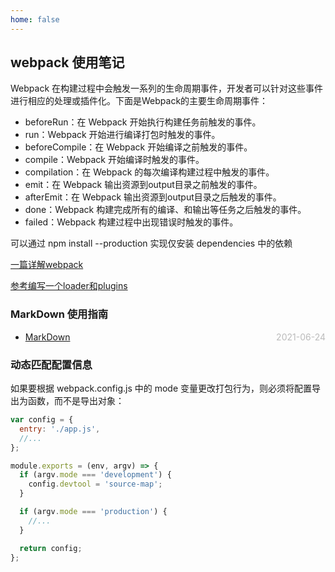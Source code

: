 ```yaml
---
home: false
---
```


## webpack 使用笔记

Webpack 在构建过程中会触发一系列的生命周期事件，开发者可以针对这些事件进行相应的处理或插件化。下面是Webpack的主要生命周期事件：

- beforeRun：在 Webpack 开始执行构建任务前触发的事件。
- run：Webpack 开始进行编译打包时触发的事件。
- beforeCompile：在 Webpack 开始编译之前触发的事件。
- compile：Webpack 开始编译时触发的事件。
- compilation：在 Webpack 的每次编译构建过程中触发的事件。
- emit：在 Webpack 输出资源到output目录之前触发的事件。
- afterEmit：在 Webpack 输出资源到output目录之后触发的事件。
- done：Webpack 构建完成所有的编译、和输出等任务之后触发的事件。
- failed：Webpack 构建过程中出现错误时触发的事件。


可以通过 npm install --production 实现仅安装 dependencies 中的依赖

[一篇详解webpack](https://zhuanlan.zhihu.com/p/443964387)

[参考编写一个loader和plugins](https://pcaaron.github.io/pages/fe/webpack/plugin.html#%E6%8F%92%E4%BB%B6%E4%BA%8B%E4%BB%B6%E5%A4%84%E7%90%86)

### MarkDown 使用指南

- [MarkDown](../blog-daily/use-markdown) <span style="color:#bbb; float:right">2021-06-24</span>


### 动态匹配配置信息

如果要根据 webpack.config.js 中的 mode 变量更改打包行为，则必须将配置导出为函数，而不是导出对象：
``` js
var config = {
  entry: './app.js',
  //...
};

module.exports = (env, argv) => {
  if (argv.mode === 'development') {
    config.devtool = 'source-map';
  }

  if (argv.mode === 'production') {
    //...
  }

  return config;
};
```
